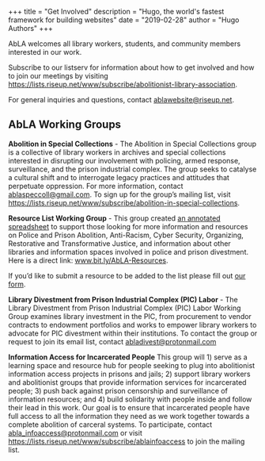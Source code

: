 +++
title = "Get Involved"
description = "Hugo, the world's fastest framework for building websites"
date = "2019-02-28"
author = "Hugo Authors"
+++

AbLA welcomes all library workers, students, and community members interested in our work.

Subscribe to our listserv for information about how to get involved and how to join our meetings by visiting https://lists.riseup.net/www/subscribe/abolitionist-library-association.

For general inquiries and questions, contact ablawebsite@riseup.net.


## AbLA Working Groups 

**Abolition in Special Collections** - The Abolition in Special Collections group is a collective of library workers in archives and special collections interested in disrupting our involvement with policing, armed response, surveillance, and the prison industrial complex. The group seeks to catalyse a cultural shift and to interrogate legacy practices and attitudes that perpetuate oppression. For more information, contact ablaspeccoll@gmail.com. To sign up for the group’s mailing list, visit https://lists.riseup.net/www/subscribe/abolition-in-special-collections. 


**Resource List Working Group** - This group created [an annotated spreadsheet](https://docs.google.com/spreadsheets/u/2/d/e/2PACX-1vTiWz-I4AX75Qgs7N7Cp6DqgANvv-E_31lnlizfjXrRczB0oY4NGlFO6DedXq_8HTMtbzxfnlGTp4jL/pubhtml) to support those looking for more information and resources on Police and Prison Abolition, Anti-Racism, Cyber Security, Organizing, Restorative and Transformative Justice, and information about other libraries and information spaces involved in police and prison divestment. Here is a direct link: www.bit.ly/AbLA-Resources.

If you’d like to submit a resource to be added to the list please fill out [our form](https://forms.gle/Hunna2BDy1DMMzWR8).


**Library Divestment from Prison Industrial Complex (PIC) Labor** - The Library Divestment from Prison Industrial Complex (PIC) Labor Working Group examines library investment in the PIC, from procurement to vendor contracts to endowment portfolios and works to empower library workers to advocate for PIC divestment within their institutions. To contact the group or request to join its email list, contact abladivest@protonmail.com 

**Information Access for Incarcerated People** 
This group will 1) serve as a learning space and resource hub for people seeking to plug into abolitionist information access projects in prisons and jails; 2) support library workers and abolitionist groups that provide information services for incarcerated people; 3) push back against prison censorship and surveillance of information resources; and 4) build solidarity with people inside and follow their lead in this work. Our goal is to ensure that incarcerated people have full access to all the information they need as we work together towards a complete abolition of carceral systems. To participate, contact abla_infoaccess@protonmail.com or visit https://lists.riseup.net/www/subscribe/ablainfoaccess to join the mailing list.

